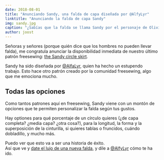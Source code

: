```yaml
---
date: 2018-08-01
title: "Anunciando Sandy, una falda de capa diseñada por @AlfyLyr"
linktitle: "Anunciando la falda de capa Sandy"
img: sandy.jpg
caption: "¿Sabías que la falda se llama Sandy por el personaje de Olivia Newton-John en la película Grease?"
author: joost
---
```

Señoras y señores (porque quién dice que los hombres no pueden llevar falda), me congratula anunciar la disponibilidad inmediata de nuestro último patrón freesewing: [the Sandy circle skirt](/patterns/sandy).

Sandy ha sido diseñada por [@AlfaLyr](/users/alfalyr), quien ha hecho un estupendo trabajo. Esto hace otro patrón creado por la comunidad freesewing, algo que me emociona mucho.

## Todas las opciones

Como tantos patrones aquí en freesewing, Sandy viene con un montón de opciones que te permiten personalizar la falda según tus gustos.

Hay optiones para qué porcentaje de un círculo quieres (¿de capa completa? ¿media capa? ¿otra cosa?), para la longitud, la forma y la superposición de la cinturilla, si quieres tablas o fruncidos, cuándo dobladillo, y mucho más.

Puedo ver que esto va a ser una historia de éxito.  
Así que ve y [date el lujo de una nueva falda](/draft/sandy), y dile a [@AlfyLyr](/users/alfalyr) cómo te ha ido.
